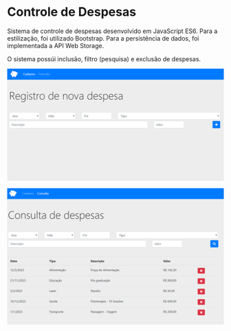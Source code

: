 # Controle de Despesas

Sistema de controle de despesas desenvolvido em JavaScript ES6. Para a estilização, foi utilizado Bootstrap. Para a persistência de dados, foi implementada a API Web Storage.

O sistema possúi inclusão, filtro (pesquisa) e exclusão de despesas.

![Tela inicial](https://github.com/FilipeDuart/Controle-De-Despesas/blob/main/tela_inicial.png)

![Tela Consulta](https://github.com/FilipeDuart/Controle-De-Despesas/blob/main/tela_consulta.png)
